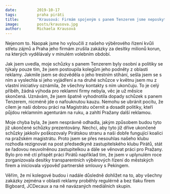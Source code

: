 ```yaml
---
date:         2019-10-17
tags:         praha piráti
title:        "Krausová: Firmám spojeným s panem Tenzerem jsme neposkytli žádnou výhodu"
image: 	      posts/krausova.jpg
author:       Michaela Krausová
---
```


Nejenom to. Naopak jsme ho vyloučili z našeho výběrového řízení kvůli střetu zájmů a Praha jeho firmám zrušila zakázky za desítky milionů korun, na kterých vydělávaly v minulém volebním období.

Jak jsem uvedla, moje schůzky s panem Tenzerem byly osobní a politiky se týkaly pouze tím, že jsem postoupila kolegům jeho podněty z oblasti reklamy. Jakmile jsem se dozvěděla o jeho trestním stíhání, sešla jsem se s ním a vyslechla si jeho vyjádření a na druhé schůzce v květnu jsem mu z vlastní iniciativy oznámila, že všechny kontakty s ním ukončuju. To je celý příběh, žádná výhoda pro reklamní firmy nebyla, věc je už měsíce skončená. Uznávám, že jsem špatně vyhodnotila dopady schůzek s panem Tenzerem, nicméně jde o nafouknutou kauzu. Nemohu se ubránit pocitu, že cílem je naši dobrou práci na Magistrátu očernit a dosadit politiky, kteří půjdou reklamním agenturám na ruku, a zahltí Pražany další reklamou.

Moje chyba byla, že jsem nesprávně odhadla, jakým způsobem budou tyto již ukončené schůzky prezentovány. Nechci, aby tyto již dříve ukončené schůzky jakkoliv poškozovaly Pirátskou stranu a naši dobře fungující koalici na pražském magistrátu. Proto jsem se přes nesouhlas našeho klubu rozhodla rezignovat na post předsedkyně zastupitelského klubu Pirátů, stát se řadovou neuvolněnou zastupitelkou a dále se věnovat práci pro Pražany. Bylo pro mě ctí přispět práci Pirátů například tím, že jsem v uplynulém roce zorganizovala desítky transparentních výběrových řízení do městských firem a iniciovala výpověď partnerské smlouvy s Pekingem.

Věřím, že mí kolegové budou i nadále důsledně dohlížet na to, aby všechny zakázky zejména v oblasti reklamy proběhly regulérně a bez tlaku firem Bigboard, JCDecaux a na ně navázaných mediálních skupin.
